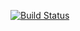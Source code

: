 [![Build Status](https://travis-ci.org/berolomsa/berolomsa-maven-ci.svg?branch=master)](https://travis-ci.org/berolomsa/berolomsa-maven-ci)